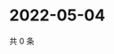 # 2022-05-04

共 0 条

<!-- BEGIN WEIBO -->
<!-- 最后更新时间 Wed May 04 2022 14:18:07 GMT+0800 (China Standard Time) -->

<!-- END WEIBO -->
